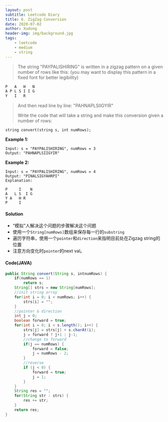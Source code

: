```yaml
---
layout: post
subtitle: Leetcode Diary
title: 6. ZigZag Conversion
date: 2020-07-02
author: Xudong
header-img: img/background.jpg
tags: 
    - leetcode
    - medium
    - string
---
```


> The string "PAYPALISHIRING" is written in a zigzag pattern on a given number of rows like this: (you may want to display this pattern in a fixed font for better legibility)
```bash
P   A   H   N
A P L S I I G
Y   I   R
```
>And then read line by line: "PAHNAPLSIIGYIR"
>
>Write the code that will take a string and make this conversion given a number of rows:
```
string convert(string s, int numRows);
```


**Example 1:**

```
Input: s = "PAYPALISHIRING", numRows = 3
Output: "PAHNAPLSIIGYIR"
```


**Example 2:**

```
Input: s = "PAYPALISHIRING", numRows = 4
Output: "PINALSIGYAHRPI"
Explanation:

P     I    N
A   L S  I G
Y A   H R
P     I
```


#### Solution

- “模拟”人解决这个问题的步骤解决这个问题
- 使用一个`String[numRows]`数组来保存每一行的`substring`
- 遍历字符串，使用一个`pointer`和`direction`来指明目前处在Zigzag string的位置
- 注意方向变化时`pointer`的next val。


#### Code(JAVA)

```java
public String convert(String s, intnumRows) {
    if(numRows == 1)
        return s;
    String[] strs = new String[numRows];
    //init string array
    for(int i = 0; i < numRows; i++) {
        strs[i] = "";
    }
    //pointer & direction
    int j = 0;
    boolean forward = true;
    for(int i = 0; i < s.length(); i++) {
        strs[j] = strs[j] + s.charAt(i);
        j = forward ? j+1 : j-1;
        //change to forward
        if(j == numRows) {
            forward = false;
            j = numRows - 2;
        }
        //reverse
        if (j < 0) {
            forward = true;
            j = 1;
        }            
    }
    String res = "";
    for(String str : strs) {
        res += str;
    }
    return res;
}

```


<script type="text/javascript" src="https://xudongliuharold.github.io/js/latex-math.js?config=default"></script>
